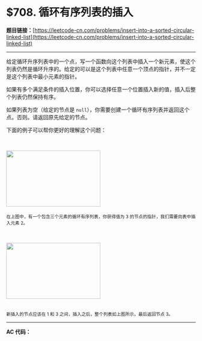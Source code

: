 # $708. 循环有序列表的插入

**题目链接：**[https://leetcode-cn.com/problems/insert-into-a-sorted-circular-linked-list](https://leetcode-cn.com/problems/insert-into-a-sorted-circular-linked-list)

---

<div class="content__1Y2H">
 <div class="notranslate">
  <p>给定循环升序列表中的一个点，写一个函数向这个列表中插入一个新元素，使这个列表仍然是循环升序的。给定的可以是这个列表中任意一个顶点的指针，并不一定是这个列表中最小元素的指针。</p> 
  <p>如果有多个满足条件的插入位置，你可以选择任意一个位置插入新的值，插入后整个列表仍然保持有序。</p> 
  <p>如果列表为空（给定的节点是 <code>null</code>），你需要创建一个循环有序列表并返回这个点。否则。请返回原先给定的节点。</p> 
  <p>下面的例子可以帮你更好的理解这个问题：</p> 
  <p>&nbsp;</p> 
  <p><img style="height: 149px; width: 250px;" src="/uploads/2019/01/19/example_1_before_65p.jpg" alt=""><br> <br> <small>在上图中，有一个包含三个元素的循环有序列表，你获得值为 3 的节点的指针，我们需要向表中插入元素 2。</small></p> 
  <p>&nbsp;</p> 
  <p><img style="height: 149px; width: 250px;" src="/uploads/2019/01/19/example_1_after_65p.jpg" alt=""><br> &nbsp;</p> 
  <p><small>新插入的节点应该在 1 和 3 之间，插入之后，整个列表如上图所示，最后返回节点 3。</small></p> 
 </div>
</div>

---

**AC 代码：**

```java

```